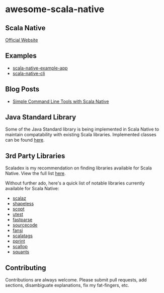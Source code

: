 # awesome-scala-native

## Scala Native
[Official Website](http://www.scala-native.org/en/latest/)

## Examples
- [scala-native-example-app](https://github.com/lihaoyi/scala-native-example-app)
- [scala-native-cli](https://github.com/densh/scala-native-cli/tree/3c863f4248a8b2e52211ee6dc15409f84558d44a)

## Blog Posts
- [Simple Command Line Tools with Scala Native](https://www.spantree.net/blog/2017/06/26/scala-native-for-cli-tools.html)

## Java Standard Library
Some of the Java Standard library is being implemented in Scala Native to maintain compatability with existing Scala libraries. Implemented classes can be found [here](http://www.scala-native.org/en/latest/lib/javalib.html).

## 3rd Party Libraries
Scaladex is my recommendation on finding libraries available for Scala Native. View the full list [here](https://index.scala-lang.org/search?targetTypes=Native&q=*&page=1).

Without further ado, here's a quick list of notable libraries currently available for Scala Native:

- [scalaz](https://github.com/scalaz/scalaz)
- [shapeless](https://github.com/milessabin/shapeless)
- [scopt](https://github.com/scopt/scopt)
- [utest](https://github.com/lihaoyi/utest)
- [fastparse](https://github.com/lihaoyi/fastparse)
- [sourcecode](https://github.com/lihaoyi/sourcecode)
- [fansi](https://github.com/lihaoyi/fansi)
- [scalatags](https://github.com/lihaoyi/scalatags)
- [pprint](https://github.com/lihaoyi/PPrint)
- [scallop](https://github.com/scallop/scallop)
- [squants](https://github.com/typelevel/squants)

## Contributing
Contributions are always welcome. Please submit pull requests, add sections, disambiguate explanations, fix my fat-fingers, etc.
